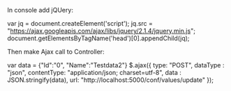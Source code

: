 In console add jQUery:

var jq = document.createElement('script');
jq.src = "https://ajax.googleapis.com/ajax/libs/jquery/2.1.4/jquery.min.js";
document.getElementsByTagName('head')[0].appendChild(jq);

Then make Ajax call to Controller: 

var data = {"Id":"0", "Name":"Testdata2"}
$.ajax({
    type: "POST",
    dataType : "json",
    contentType: "application/json; charset=utf-8",
    data : JSON.stringify(data),
    url: "http://localhost:5000/conf/values/update"
});
